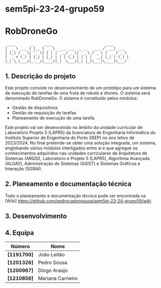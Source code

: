 # sem5pi-23-24-grupo59
# RobDroneGo
     ____       _     ____                        ____       
    |  _ \ ___ | |__ |  _ \ _ __ ___  _ __   ___ / ___| ___  
    | |_| / _ \| '_ \| | | | '__/ _ \| '_ \ / _ \ |  _ / _ \ 
    |  _ < (_) | |_| | |_| | | | (_) | | | |  __/ |_| | (_) |
    |_| \_\___/|_.__/|____/|_|  \___/|_| |_|\___|\____|\___/ 
                                                           
                                                                                                                 
## 1. Descrição do projeto

Este projeto consiste no desenvolvimento de um protótipo para um sistema de execução de tarefas de uma frota de robots e drones. O sistema será denominado RobDroneGo.
O sistema é constituído pelos módulos:
 - Gestão de dispositivos
 - Gestão de requisição de tarefas
 - Planeamento de execução de uma tarefa

Este projeto vai ser desenvolvido no âmbito da unidade curricular de Laboratório Projeto 5 (LAPR5) da licenciatura de Engenharia Informática do Instituto Superior de Engenharia do Porto (ISEP) no ano letivo de 2023/2024. 
No final pretende-se obter uma solução integrada, um sistema, englobando vários módulos interligados entre si e que agregue os conhecimentos adquiridos nas unidades curriculares de Arquitetura de Sistemas (ARQSI), Laboratório e Projeto 5 (LAPR5), Algoritmia Avançada (ALGAV), Administração de Sistemas (ASIST) e Sistemas Gráficos e Interação (SGRAI). 

## 2. Planeamento e documentação técnica

Todo o planeamento e documentação técnica pode ser encontrada na [Wiki] https://github.com/pedrocastrosousa/sem5pi-23-24-grupo59/wiki

## 3. Desenvolvimento


## 4. Equipa

| Número	    | Nome		       |
|---------------|------------------|
| **[1191700]** | João Leitão      |
| **[1201326]** | Pedro Sousa      |
| **[1200967]** | Diogo Araújo     |
| **[1210856]** | Mariana Carneiro |

